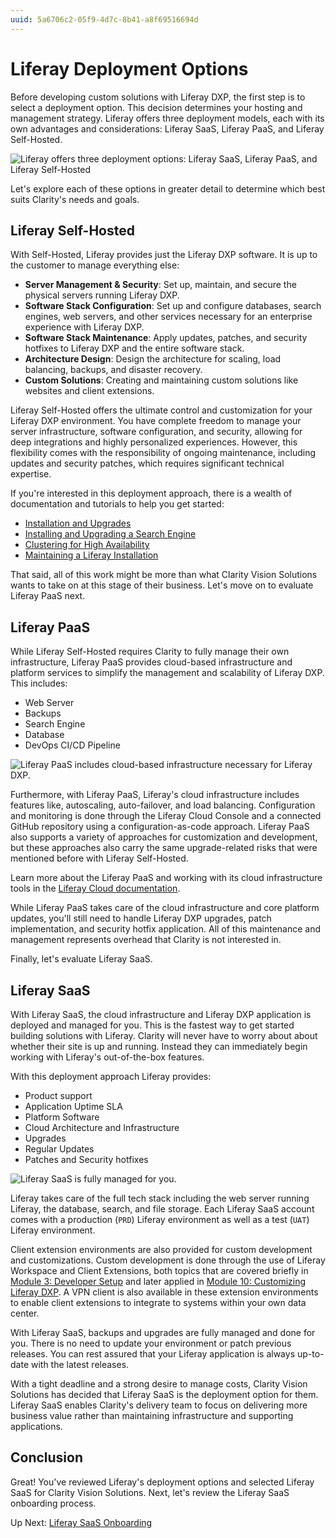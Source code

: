 ```yaml
---
uuid: 5a6706c2-05f9-4d7c-8b41-a8f69516694d
---
```

# Liferay Deployment Options

Before developing custom solutions with Liferay DXP, the first step is to select a deployment option. This decision determines your hosting and management strategy. Liferay offers three deployment models, each with its own advantages and considerations: Liferay SaaS, Liferay PaaS, and Liferay Self-Hosted.

![Liferay offers three deployment options: Liferay SaaS, Liferay PaaS, and Liferay Self-Hosted](./liferay-deployment-options/images/01.png)

Let's explore each of these options in greater detail to determine which best suits Clarity's needs and goals.

## Liferay Self-Hosted

With Self-Hosted, Liferay provides just the Liferay DXP software. It is up to the customer to manage everything else:

* **Server Management & Security**: Set up, maintain, and secure the physical servers running Liferay DXP.
* **Software Stack Configuration**: Set up and configure databases, search engines, web servers, and other services necessary for an enterprise experience with Liferay DXP.
* **Software Stack Maintenance**: Apply updates, patches, and security hotfixes to Liferay DXP and the entire software stack.
* **Architecture Design**: Design the architecture for scaling, load balancing, backups, and disaster recovery.
* **Custom Solutions**: Creating and maintaining custom solutions like websites and client extensions.

Liferay Self-Hosted offers the ultimate control and customization for your Liferay DXP environment. You have complete freedom to manage your server infrastructure, software configuration, and security, allowing for deep integrations and highly personalized experiences. However, this flexibility comes with the responsibility of ongoing maintenance, including updates and security patches, which requires significant technical expertise.

If you're interested in this deployment approach, there is a wealth of documentation and tutorials to help you get started:

* [Installation and Upgrades](https://learn.liferay.com/w/dxp/installation-and-upgrades)
* [Installing and Upgrading a Search Engine](https://learn.liferay.com/w/dxp/using-search/installing-and-upgrading-a-search-engine)
* [Clustering for High Availability](https://learn.liferay.com/w/dxp/installation-and-upgrades/setting-up-liferay/clustering-for-high-availability)
* [Maintaining a Liferay Installation](https://learn.liferay.com/w/dxp/installation-and-upgrades/maintaining-a-liferay-installation)

That said, all of this work might be more than what Clarity Vision Solutions wants to take on at this stage of their business. Let's move on to evaluate Liferay PaaS next.

## Liferay PaaS

While Liferay Self-Hosted requires Clarity to fully manage their own infrastructure, Liferay PaaS provides cloud-based infrastructure and platform services to simplify the management and scalability of Liferay DXP. This includes:

* Web Server
* Backups
* Search Engine
* Database
* DevOps CI/CD Pipeline

![Liferay PaaS includes cloud-based infrastructure necessary for Liferay DXP.](./liferay-deployment-options/images/02.png)

Furthermore, with Liferay PaaS, Liferay's cloud infrastructure includes features like, autoscaling, auto-failover, and load balancing. Configuration and monitoring is done through the Liferay Cloud Console and a connected GitHub repository using a configuration-as-code approach. Liferay PaaS also supports a variety of approaches for customization and development, but these approaches also carry the same upgrade-related risks that were mentioned before with Liferay Self-Hosted.

Learn more about the Liferay PaaS and working with its cloud infrastructure tools in the [Liferay Cloud documentation](https://learn.liferay.com/web/guest/w/liferay-cloud/index).

While Liferay PaaS takes care of the cloud infrastructure and core platform updates, you'll still need to handle Liferay DXP upgrades, patch implementation, and security hotfix application. All of this maintenance and management represents overhead that Clarity is not interested in.

Finally, let's evaluate Liferay SaaS.

## Liferay SaaS

With Liferay SaaS, the cloud infrastructure and Liferay DXP application is deployed and managed for you. This is the fastest way to get started building solutions with Liferay. Clarity will never have to worry about about whether their site is up and running. Instead they can immediately begin working with Liferay's out-of-the-box features.

With this deployment approach Liferay provides:

* Product support
* Application Uptime SLA
* Platform Software
* Cloud Architecture and Infrastructure
* Upgrades
* Regular Updates
* Patches and Security hotfixes

![Liferay SaaS is fully managed for you.](./liferay-deployment-options/images/03.png)

Liferay takes care of the full tech stack including the web server running Liferay, the database, search, and file storage. Each Liferay SaaS account comes with a production (`PRD`) Liferay environment as well as a test (`UAT`) Liferay environment.

Client extension environments are also provided for custom development and customizations. Custom development is done through the use of Liferay Workspace and Client Extensions, both topics that are covered briefly in [Module 3: Developer Setup](../module-3-developer-setup.md) and later applied in [Module 10: Customizing Liferay DXP](../module-10-customizing-liferay-dxp.md). A VPN client is also available in these extension environments to enable client extensions to integrate to systems within your own data center.

With Liferay SaaS, backups and upgrades are fully managed and done for you. There is no need to update your environment or patch previous releases. You can rest assured that your Liferay application is always up-to-date with the latest releases.

<!--TASK: Add?

Also consider adding a reference to https://www.liferay.com/free-trial/pre-built-trial

## Liferay SaaS First

Liferay SaaS empowers customer to rapidly deploy a secure digital platform with minimal IT resources, allowing customer to focus on core business initiatives.

* **Faster Time to Value**: Get up and running with Liferay without managing hardware and software setup
* **Reduced IT Burden**: Liferay handles infrastructure, security and maintenance freeing customer’s  IT team for more valuable tasks
* **Automatic Updates**: Benefit from continuous updates, latest capabilities and bug fixes without manual intervention
* **Scalability**: Liferay SaaS scales automatically to meet customer needs, eliminating infrastructure headaches
-->

With a tight deadline and a strong desire to manage costs, Clarity Vision Solutions has decided that Liferay SaaS is the deployment option for them. Liferay SaaS enables Clarity's delivery team to focus on delivering more business value rather than maintaining infrastructure and supporting applications.

## Conclusion

Great! You've reviewed Liferay's deployment options and selected Liferay SaaS for Clarity Vision Solutions. Next, let's review the Liferay SaaS onboarding process.

Up Next: [Liferay SaaS Onboarding](./liferay-saas-onboarding.md)
